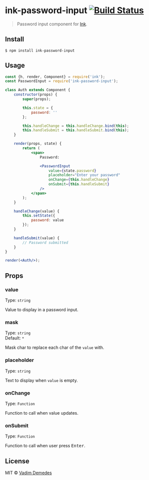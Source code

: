 # ink-password-input [![Build Status](https://travis-ci.org/vadimdemedes/ink-password-input.svg?branch=master)](https://travis-ci.org/vadimdemedes/ink-password-input)

> Password input component for [Ink](https://github.com/vadimdemedes/ink).


## Install

```
$ npm install ink-password-input
```


## Usage

```jsx
const {h, render, Component} = require('ink');
const PasswordInput = require('ink-password-input');

class Auth extends Component {
	constructor(props) {
		super(props);

		this.state = {
			password: ''
		};

		this.handleChange = this.handleChange.bind(this);
		this.handleSubmit = this.handleSubmit.bind(this);
	}

	render(props, state) {
		return (
			<span>
				Password:

				<PasswordInput
					value={state.password}
					placeholder="Enter your password"
					onChange={this.handleChange}
					onSubmit={this.handleSubmit}
				/>
			</span>
		);
	}

	handleChange(value) {
		this.setState({
			password: value
		});
	}

	handleSubmit(value) {
		// Password submitted
	}
}

render(<Auth/>);
```


## Props

### value

Type: `string`

Value to display in a password input.

### mask

Type: `string`<br>
Default: `*`

Mask char to replace each char of the `value` with.

### placeholder

Type: `string`

Text to display when `value` is empty.

### onChange

Type: `Function`

Function to call when value updates.

### onSubmit

Type: `Function`

Function to call when user press <kbd>Enter</kbd>.


## License

MIT © [Vadim Demedes](https://github.com/vadimdemedes)
